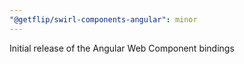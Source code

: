 ```yaml
---
"@getflip/swirl-components-angular": minor
---
```


Initial release of the Angular Web Component bindings
